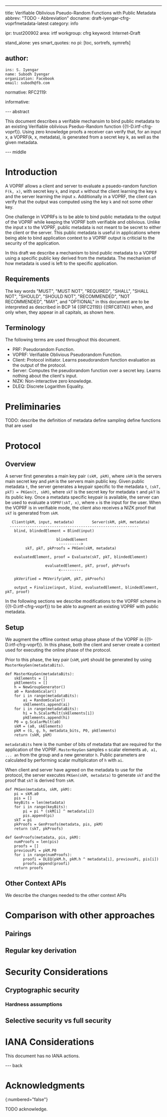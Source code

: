 ---
title: Verifiable Oblivious Pseudo-Random Functions with Public Metadata
abbrev: "TODO - Abbreviation"
docname: draft-iyengar-cfrg-voprfmetadata-latest
category: info

ipr: trust200902
area: irtf
workgroup: cfrg
keyword: Internet-Draft

stand_alone: yes
smart_quotes: no
pi: [toc, sortrefs, symrefs]

author:
 -
    ins: S. Iyengar
    name: Subodh Iyengar
    organization: Facebook
    email: subodh@fb.com

normative:
  RFC2119:

informative:



--- abstract

This document describes a verifable mechansim to bind public metadata to an
existing Verifiable oblivious Pseduo-Random function {{!I-D.irtf-cfrg-voprf}}.
Using zero knowledge proofs a receiver can verify that, for an input x, a
VOPRF(k, x, metadata), is generated from a secret key k, as well as the given
metadata.

--- middle

# Introduction

A VOPRF allows a client and server to evaluate a psuedo-random function
`F(k, x)`, with secret key `k`, and input `x` without the client learning the
key `k` and the server learning the input `x`.  Additionally in a VOPRF, the
client can verify that the output was computed using the key `k` and not some
other key.

One challenge in VOPRFs is to be able to bind public metadata to the output
of the VOPRF while keeping the VOPRF both verifiable and oblivious.
Unlike the input x to the VOPRF, public metadata is not meant
to be secret to either the client or the server.  This public metadata is
useful in applications where being able to bind application context to a VOPRF
output is criticial to the security of the application.

In this draft we describe a mechanism to bind public metadata to a VOPRF using
a specific public key derived from the metadata.  The mechanism of how metadata
is used is left to the specific application.

## Requirements

The key words "MUST", "MUST NOT", "REQUIRED", "SHALL", "SHALL NOT", "SHOULD",
"SHOULD NOT", "RECOMMENDED", "NOT RECOMMENDED", "MAY", and "OPTIONAL" in this
document are to be interpreted as described in BCP 14 {{RFC2119}} {{!RFC8174}}
when, and only when, they appear in all capitals, as shown here.

## Terminology
The following terms are used throughout this document.

- PRF: Pseudorandom Function.
- VOPRF: Verifiable Oblivious Pseudorandom Function.
- Client: Protocol initiator. Learns pseudorandom function evaluation as
  the output of the protocol.
- Server: Computes the pseudorandom function over a secret key. Learns
  nothing about the client's input.
- NIZK: Non-interactive zero knowledge.
- DLEQ: Discrete Logarithm Equality.

# Preliminaries
TODO: describe the definition of metadata
define sampling
define functions that are used

# Protocol

## Overview
A server first generates a main key pair `(skM, pkM)`, where `skM` is the
servers main secret key and `pkM` is the servers main public key.
Given public metadata `t`, the server generates a keypair specific to the
metadata `t`, `(skT, pkT) = PKGen(t, skM)`, where `skT` is the secret key for
metadata `t` and `pkT` is its public key. Once a metadata specific keypair is
available, the server can be used to evaluate a `VOPRF(skT, x)`, where `x` is
the input for the user.  When the VOPRF is in verifiable mode, the client also
receives a NIZK proof that `skT` is generated from `skM`.

~~~
   Client(pkM, input, metadata)        Server(skM, pkM, metadata)
  ----------------------------------------------------------
    blind, blindedElement = Blind(input)

                       blindedElement
                        ---------->
         skT, pkT, pkProofs = PKGen(skM, metadata)

    evaluatedElement, proof = Evaluate(skT, pkT, blindedElement)

                  evaluatedElement, pkT, proof, pkProofs
                        <----------

    pkVerified = PKVerify(pkM, pkT, pkProofs)

    output = Finalize(input, blind, evaluatedElement, blindedElement, pkT, proof)
~~~

In the following sections we describe modifications to the VOPRF scheme in
{{!I-D.irtf-cfrg-voprf}} to be able to augment an existing VOPRF with public
metadata.

## Setup
We augment the offline context setup phase phase of the VOPRF in
{{!I-D.irtf-cfrg-voprf}}. In this phase, both the client and server create a
context used for executing the online phase of the protocol.

Prior to this phase, the key pair
(`skM`, `pkM`) should be generated by using `MasterKeyGen(metadataBits)`.

~~~
def MasterKeyGen(metadataBits):
    skElements = []
    pkElements = []
    h = NewGroupGenerator()
    a0 = RandomScalar()
    for i in range(metadataBits):
        ai = RandomScalar()
        skElements.append(ai)
    for i in range(metadataBits):
        hi = h.ScalarMult(skElements[i])
        pkElements.append(hi)
    P0 = g.ScalarMult(a0)
    skM = (a0, skElements)
    pkM = (G, g, h, metadata_bits, P0, pkElements)
    return (skM, pkM)
~~~

`metadataBits` here is the number of bits of metadata that are required for
the application of the VOPRF.  `MasterKeyGen` samples `n` scalar elements
`a0, a1, ... an` from the group and a new generator `h`.  Public parameters
are calculated by performing scalar multiplicaton of `h` with `ai`.

When client and server have agreed on the metadata to use for the protocol,
the server executes `PKGen(skM, metadata)` to generate `skT` and the proof
that `skT` is derived from `skM`.

~~~
def PKGen(metadata, skM, pkM):
    pi = skM.a0
    pis = []
    keyBits = len(metadata)
    for i in range(keyBits):
        pi = pi * (skM[i] ^ metadata[i])
        pis.append(pi)
    skT = pi
    pkProofs = GenProofs(metadata, pis, pkM)
    return (skT, pkProofs)

def GenProofs(metadata, pis, pkM):
    numProofs = len(pis)
    proofs = []
    previousPi = pkM.P0
    for i in range(numProofs):
        proofi = DLEQ(pkM.h, pkM.h ^ metadata[i], previousPi, pis[i])
        proofs.append(proofi)
    return proofs
~~~

## Other Context APIs
We describe the changes needed to the other context APIs

# Comparison with other approaches

## Pairings

## Regular key derivation

# Security Considerations

## Cryptographic security

### Hardness assumptions



## Selective security vs full security


# IANA Considerations

This document has no IANA actions.

--- back

# Acknowledgments
{:numbered="false"}

TODO acknowledge.
